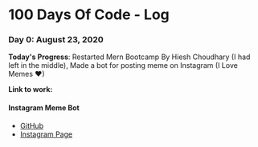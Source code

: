# 100 Days Of Code - Log

### Day 0: August 23, 2020

**Today's Progress**: Restarted Mern Bootcamp By Hiesh Choudhary (I had left in the middle), Made a bot for posting meme on Instagram (I Love Memes ❤)
<!--
**Thoughts:** I really struggled with CSS, but, overall, I feel like I am slowly getting better at it. Canvas is still new for me, but I managed to figure out some basic functionality.
-->
**Link to work:** 
#### Instagram Meme Bot
- [GitHub](https://github.com/piyushsuthar/instagram-meme-bot)
- [Instagram Page](https://www.instagram.com/latestdevmemes/)
